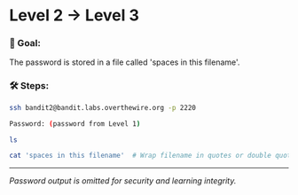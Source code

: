 # Level 2 → Level 3

### 🎯 Goal:
The password is stored in a file called 'spaces in this filename'.

### 🛠️ Steps:
```bash
ssh bandit2@bandit.labs.overthewire.org -p 2220
```
```bash
Password: (password from Level 1)
```
```bash
ls
```
```bash
cat 'spaces in this filename'  # Wrap filename in quotes or double quotes as terminal sees spaces as delimiter and thus will interpret hi hello as 2 different file names in cat hi hello
```

---
_Password output is omitted for security and learning integrity._
